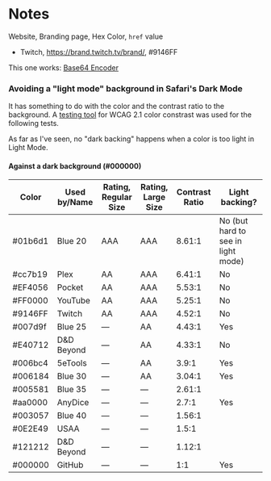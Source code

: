 # Notes
Website, Branding page, Hex Color, `href` value

- Twitch, https://brand.twitch.tv/brand/, #9146FF

This one works: [Base64 Encoder](https://base64.guru/converter/encode/image/svg)

### Avoiding a "light mode" background in Safari's Dark Mode
It has something to do with the color and the contrast ratio to the background. A [testing tool](https://color.a11y.com/?wc3) for WCAG 2.1 color constrast was used for the following tests.

As far as I've seen, no "dark backing" happens when a color is too light in Light Mode.

#### Against a dark background (#000000)
| Color   | Used by/Name | Rating,<br>Regular Size | Rating,<br>Large Size | Contrast Ratio | Light backing?                     |
|---------|--------------|-------------------------|-----------------------|----------------|------------------------------------|
| #01b6d1 | Blue 20      | AAA                     | AAA                   | 8.61:1         | No (but hard to see in light mode) |
| #cc7b19 | Plex         | AA                      | AAA                   | 6.41:1         | No                                 |
| #EF4056 | Pocket       | AA                      | AAA                   | 5.53:1         | No                                 |
| #FF0000 | YouTube      | AA                      | AAA                   | 5.25:1         | No                                 |
| #9146FF | Twitch       | AA                      | AAA                   | 4.52:1         | No                                 |
| #007d9f | Blue 25      | —                       | AA                    | 4.43:1         | Yes                                |
| #E40712 | D&D Beyond   | —                       | AA                    | 4.33:1         | No                                 |
| #006bc4 | 5eTools      | —                       | AA                    | 3.9:1          | Yes                                |
| #006184 | Blue 30      | —                       | AA                    | 3.04:1         | Yes                                |
| #005581 | Blue 35      | —                       | —                     | 2.61:1         |                                    |
| #aa0000 | AnyDice      | —                       | —                     | 2.7:1          | Yes                                |
| #003057 | Blue 40      | —                       | —                     | 1.56:1         |                                    |
| #0E2E49 | USAA         | —                       | —                     | 1.5:1          |                                    |
| #121212 | D&D Beyond   | —                       | —                     | 1.12:1         |                                    |
| #000000 | GitHub       | —                       | —                     | 1:1            | Yes                                |
